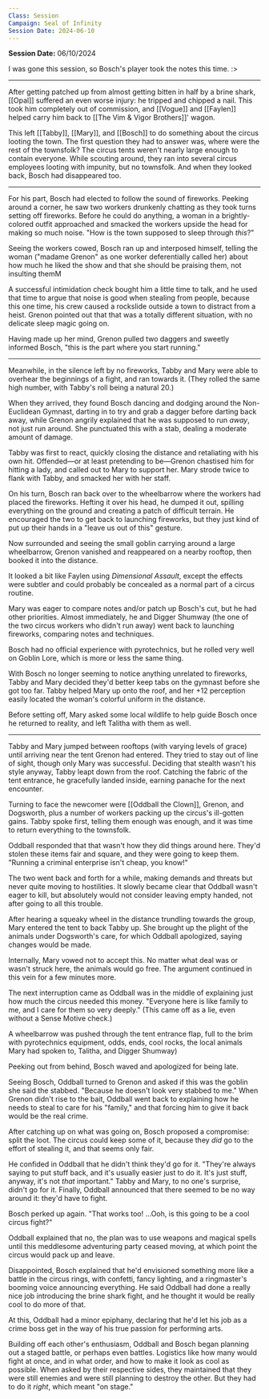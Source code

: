 ```yaml
---
Class: Session
Campaign: Seal of Infinity
Session Date: 2024-06-10
---
```

**Session Date:** 06/10/2024

I was gone this session, so Bosch's player took the notes this time. :>

---

After getting patched up from almost getting bitten in half by a brine shark, [[Opal]] suffered an even worse injury: he tripped and chipped a nail. This took him completely out of commission, and [[Vogue]] and [[Faylen]] helped carry him back to [[The Vim & Vigor Brothers]]' wagon.

This left [[Tabby]], [[Mary]], and [[Bosch]] to do something about the circus looting the town. The first question they had to answer was, where were the rest of the townsfolk? The circus tents weren't nearly large enough to contain everyone. While scouting around, they ran into several circus employees looting with impunity, but no townsfolk. And when they looked back, Bosch had disappeared too.

---

For his part, Bosch had elected to follow the sound of fireworks. Peeking around a corner, he saw two workers drunkenly chatting as they took turns setting off fireworks. Before he could do anything, a woman in a brightly-colored outfit approached and smacked the workers upside the head for making so much noise. "How is the town supposed to sleep through _this_?"

Seeing the workers cowed, Bosch ran up and interposed himself, telling the woman ("madame Grenon" as one worker deferentially called her) about how much he liked the show and that she should be praising them, not insulting themM

A successful intimidation check bought him a little time to talk, and he used that time to argue that noise is good when stealing from people, because this one time, his crew caused a rockslide outside a town to distract from a heist. Grenon pointed out that that was a totally different situation, with no delicate sleep magic going on. 

Having made up her mind, Grenon pulled two daggers and sweetly informed Bosch, "this is the part where you start running."  

----

Meanwhile, in the silence left by no fireworks, Tabby and Mary were able to overhear the beginnings of a fight, and ran towards it. (They rolled the same high number, with Tabby's roll being a natural 20.) 

When they arrived, they found Bosch dancing and dodging around the Non-Euclidean Gymnast, darting in to try and grab a dagger before darting back away, while Grenon angrily explained that he was supposed to run _away_, not just run around. She punctuated this with a stab, dealing a moderate amount of damage. 

Tabby was first to react, quickly closing the distance and retaliating with his own hit. Offended—or at least pretending to be—Grenon chastised him for hitting a lady, and called out to Mary to support her. Mary strode twice to flank with Tabby, and smacked her with her staff.

On his turn, Bosch ran back over to the wheelbarrow where the workers had placed the fireworks. Hefting it over his head, he dumped it out, spilling everything on the ground and creating a patch of difficult terrain. He encouraged the two to get back to launching fireworks, but they just kind of put up their hands in a "leave us out of this" gesture.

Now surrounded and seeing the small goblin carrying around a large wheelbarrow, Grenon vanished and reappeared on a nearby rooftop, then booked it into the distance.  

It looked a bit like Faylen using *Dimensional Assault*, except the effects were subtler and could probably be concealed as a normal part of a circus routine.

Mary was eager to compare notes and/or patch up Bosch's cut, but he had other priorities. Almost immediately, he and Digger Shumway (the one of the two circus workers who didn't run away) went back to launching fireworks, comparing notes and techniques.  

Bosch had no official experience with pyrotechnics, but he rolled very well on Goblin Lore, which is more or less the same thing.

With Bosch no longer seeming to notice anything unrelated to fireworks, Tabby and Mary decided they'd better keep tabs on the gymnast before she got too far. Tabby helped Mary up onto the roof, and her +12 perception easily located the woman's colorful uniform in the distance.

Before setting off, Mary asked some local wildlife to help guide Bosch once he returned to reality, and left Talitha with them as well.

---

Tabby and Mary jumped between rooftops (with varying levels of grace) until arriving near the tent Grenon had entered. They tried to stay out of line of sight, though only Mary was successful. Deciding that stealth wasn't his style anyway, Tabby leapt down from the roof. Catching the fabric of the tent entrance, he gracefully landed inside, earning panache for the next encounter.

Turning to face the newcomer were [[Oddball the Clown]], Grenon, and Dogsworth, plus a number of workers packing up the circus's ill-gotten gains. Tabby spoke first, telling them enough was enough, and it was time to return everything to the townsfolk.

Oddball responded that that wasn't how they did things around here. They'd stolen these items fair and square, and they were going to keep them. "Running a criminal enterprise isn't cheap, you know!"

The two went back and forth for a while, making demands and threats but never quite moving to hostilities. It slowly became clear that Oddball wasn't eager to kill, but absolutely would not consider leaving empty handed, not after going to all this trouble.

After hearing a squeaky wheel in the distance trundling towards the group, Mary entered the tent to back Tabby up. She brought up the plight of the animals under Dogsworth's care, for which Oddball apologized, saying changes would be made. 

Internally, Mary vowed not to accept this. No matter what deal was or wasn't struck here, the animals would go free. The argument continued in this vein for a few minutes more.

The next interruption came as Oddball was in the middle of explaining just how much the circus needed this money. "Everyone here is like family to me, and I care for them so very deeply." (This came off as a lie, even without a Sense Motive check.) 

A wheelbarrow was pushed through the tent entrance flap, full to the brim with pyrotechnics equipment, odds, ends, cool rocks, the local animals Mary had spoken to, Talitha, and Digger Shumway)

Peeking out from behind, Bosch waved and apologized for being late.

Seeing Bosch, Oddball turned to Grenon and asked if this was the goblin she said the stabbed. "Because he doesn't look very stabbed to me." When Grenon didn't rise to the bait, Oddball went back to explaining how he needs to steal to care for his "family," and that forcing him to give it back would be the real crime.

After catching up on what was going on, Bosch proposed a compromise: split the loot. The circus could keep some of it, because they _did_ go to the effort of stealing it, and that seems only fair.

He confided in Oddball that he didn't think they'd go for it. "They're always saying to put stuff back, and it's usually easier just to do it. It's just stuff, anyway, it's not _that_ important." Tabby and Mary, to no one's surprise, didn't go for it. Finally, Oddball announced that there seemed to be no way around it: they'd have to fight.

Bosch perked up again. "That works too! ...Ooh, is this going to be a cool circus fight?" 

Oddball explained that no, the plan was to use weapons and magical spells until this meddlesome adventuring party ceased moving, at which point the circus would pack up and leave.

Disappointed, Bosch explained that he'd envisioned something more like a battle in the circus rings, with confetti, fancy lighting, and a ringmaster's booming voice announcing everything. He said Oddball had done a really nice job introducing the brine shark fight, and he thought it would be really cool to do more of that.  

At this, Oddball had a minor epiphany, declaring that he'd let his job as a crime boss get in the way of his true passion for performing arts.  

Building off each other's enthusiasm, Oddball and Bosch began planning out a staged battle, or perhaps even battles. Logistics like how many would fight at once, and in what order, and how to make it look as cool as possible. When asked by their respective sides, they maintained that they were still enemies and were still planning to destroy the other. But they had to do it _right_, which meant "on stage."
